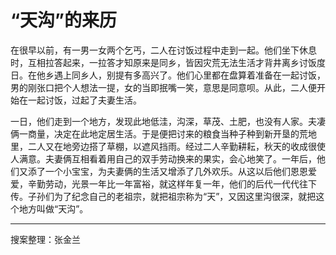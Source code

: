 # “天沟”的来历

在很早以前，有一男一女两个乞丐，二人在讨饭过程中走到一起。他们坐下休息时，互相拉答起来，一拉答才知原来是同乡，皆因灾荒无法生活才背井离乡讨饭度日。在他乡遇上同乡人，别提有多高兴了。他们心里都在盘算着准备在一起讨饭，男的刚张口把个人想法一提，女的当即抿嘴一笑，意思是同意呗。从此，二人便开始在一起讨饭，过起了夫妻生活。

一日，他们走到一个地方，发现此地低洼，沟深，草茂、土肥，也没有人家。夫凄俩一商量，决定在此地定居生活。于是便把讨来的粮食当种子种到新开垦的荒地里，二人又在地旁边搭了草棚，以遮风挡雨。经过二人辛勤耕耘，秋天的收成很使人满意。夫妻俩互相看着用自己的双手劳动换来的果实，会心地笑了。一年后，他们又添了一个小宝宝，为夫妻俩的生活又增添了几外欢乐。从这以后他们恩恩爱爱，辛勤劳动，光景一年比一年富裕，就这样年复一年，他们的后代一代代往下传。子孙们为了纪念自己的老祖宗，就把祖宗称为“天”，又因这里沟很深，就把这个地方叫做“天沟”。

---

搜案整理：张金兰